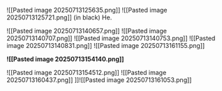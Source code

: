 ![[Pasted image 20250713125635.png]]
![[Pasted image 20250713125721.png]]
(in black) He.



![[Pasted image 20250713140657.png]]
![[Pasted image 20250713140707.png]]
![[Pasted image 20250713140753.png]]
![[Pasted image 20250713140831.png]]
![[Pasted image 20250713161155.png]]

**![[Pasted image 20250713154140.png]]**


![[Pasted image 20250713154512.png]]
![[Pasted image 20250713160437.png]]
]]![[Pasted image 20250713161053.png]]
